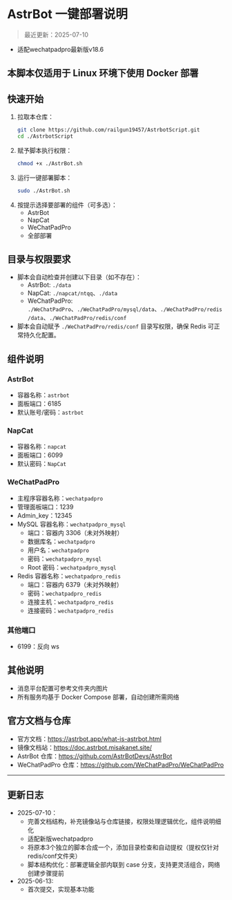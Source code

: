 # AstrBot 一键部署说明

> 最近更新：2025-07-10
- 适配wechatpadpro最新版v18.6 

## **本脚本仅适用于 Linux 环境下使用 Docker 部署**

## 快速开始

1. 拉取本仓库：
   ```bash
   git clone https://github.com/railgun19457/AstrbotScript.git
   cd ./AstrbotScript
   ```
2. 赋予脚本执行权限：
   ```bash
   chmod +x ./AstrBot.sh
   ```
3. 运行一键部署脚本：
   ```bash
   sudo ./AstrBot.sh
   ```
4. 按提示选择要部署的组件（可多选）：
   - AstrBot
   - NapCat
   - WeChatPadPro
   - 全部部署

## 目录与权限要求
- 脚本会自动检查并创建以下目录（如不存在）：
  - AstrBot: `./data`
  - NapCat: `./napcat/ntqq`、`./data`
  - WeChatPadPro: `./WeChatPadPro`、`./WeChatPadPro/mysql/data`、`./WeChatPadPro/redis/data`、`./WeChatPadPro/redis/conf`
- 脚本会自动赋予 `./WeChatPadPro/redis/conf` 目录写权限，确保 Redis 可正常持久化配置。

## 组件说明

### AstrBot
- 容器名称：`astrbot`
- 面板端口：6185
- 默认账号/密码：`astrbot`

### NapCat
- 容器名称：`napcat`
- 面板端口：6099
- 默认密码：`NapCat`

### WeChatPadPro
- 主程序容器名称：`wechatpadpro`
- 管理面板端口：1239
- Admin_key：12345
- MySQL 容器名称：`wechatpadpro_mysql`
  - 端口：容器内 3306（未对外映射）
  - 数据库名：`wechatpadpro`
  - 用户名：`wechatpadpro`
  - 密码：`wechatpadpro_mysql`
  - Root 密码：`wechatpadpro_mysql`
- Redis 容器名称：`wechatpadpro_redis`
  - 端口：容器内 6379（未对外映射）
  - 密码：`wechatpadpro_redis`
  - 连接主机：`wechatpadpro_redis`
  - 连接密码：`wechatpadpro_redis`

### 其他端口
- 6199：反向 ws

## 其他说明
- 消息平台配置可参考文件夹内图片
- 所有服务均基于 Docker Compose 部署，自动创建所需网络

## 官方文档与仓库
- 官方文档：https://astrbot.app/what-is-astrbot.html
- 镜像文档站：https://doc.astrbot.misakanet.site/
- AstrBot 仓库：https://github.com/AstrBotDevs/AstrBot
- WeChatPadPro 仓库：https://github.com/WeChatPadPro/WeChatPadPro


---

## 更新日志

- 2025-07-10：
  - 完善文档结构，补充镜像站与仓库链接，权限处理逻辑优化，组件说明细化
  - 适配新版wechatpadpro
  - 将原本3个独立的脚本合成一个，添加目录检查和自动提权（提权仅针对redis/conf文件夹）
  - 脚本结构优化：部署逻辑全部内联到 case 分支，支持更灵活组合，网络创建步骤提前
- 2025-06-13: 
  - 首次提交，实现基本功能